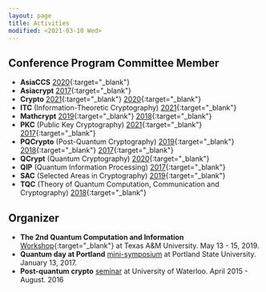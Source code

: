 ```yaml
---
layout: page
title: Activities
modified: <2021-03-10 Wed>
---
```


## Conference Program Committee Member

* **AsiaCCS** [2020](https://asiaccs2020.cs.nthu.edu.tw){:target="_blank"}
* **Asiacrypt** [2017](http://asiacrypt.iacr.org/2017/){:target="_blank"}
* **Crypto** [2021](https://crypto.iacr.org/2021/){:target="_blank"} [2020](https://crypto.iacr.org/2020/callforpapers.html){:target="_blank"}
*  **ITC** (Information-Theoretic Cryptography) [2021](https://itcrypto.github.io/2021/){:target="_blank"}
* **Mathcrypt** [2019](http://imdarc.math.snu.ac.kr/MathCrypt2019/){:target="_blank"} [2018](https://crypto.iacr.org/2018/affevents/mathcrypt/page.html){:target="_blank"}
* **PKC** (Public Key Cryptography) [2021](https://pkc.iacr.org/2021/){:target="_blank"} [2017](http://www.iacr.org/workshops/pkc2017/index.php){:target="_blank"}
* **PQCrypto** (Post-Quantum Cryptography) [2019](http://pqcrypto2019.org/){:target="_blank"} [2018](http://www.math.fau.edu/pqcrypto2018/){:target="_blank"} [2017](https://2017.pqcrypto.org/conference/){:target="_blank"}
* **QCrypt** (Quantum Cryptography) [2020](https://2020.qcrypt.net/){:target="_blank"}
* **QIP** (Quantum Information Processing) [2017](https://www.stationq.com/qip-2017/){:target="_blank"}
* **SAC** (Selected Areas in Cryptography) [2019](https://uwaterloo.ca/selected-areas-in-cryptography/){:target="_blank"}
* **TQC** (Theory of Quantum Computation, Communication and Cryptography) [2018](https://www.tqc2018.org/){:target="_blank"}

## Organizer
*  **The 2nd Quantum Computation and Information** [Workshop](https://iamcs.tamu.edu/the-2nd-quantum-computation-and-information-workshop/){:target="_blank"} at Texas A&M University. May 13 - 15, 2019. 
*  **Quantum day at Portland** [mini-symposium]({{base}}/activity/w17qpdx) at Portland State University. January 13, 2017.
*   **Post-quantum crypto** [seminar](https://sites.google.com/site/uwaterloopqcrypto/) at University of Waterloo. April 2015 - August. 2016

